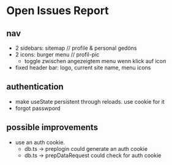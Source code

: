 # Open Issues Report

## nav
- 2 sidebars: sitemap // profile & personal gedöns
- 2 icons: burger menu // profil-pic
  - toggle zwischen angezeigtem menu wenn klick auf icon
- fixed header bar: logo, current site name, menu icons

## authentication
- make useState persistent through reloads. use cookie for it
- forgot passwpord 

## possible improvements
- use an auth cookie. 
  - db.ts -> preplogin could generate an auth cookie
  - db.ts -> prepDataRequest could check for auth cookie